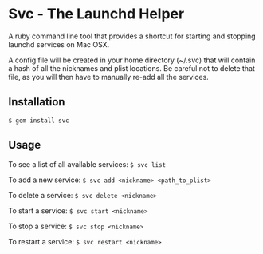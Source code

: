 Svc - The Launchd Helper
========================
A ruby command line tool that provides a shortcut for starting and stopping launchd services on Mac OSX.

A config file will be created in your home directory (~/.svc) that will contain a hash of all the nicknames and plist locations. Be careful not to delete that file, as you will then have to manually re-add all the services.

Installation
------------
`$ gem install svc`

Usage
-----
To see a list of all available services:
`$ svc list`

To add a new service:
`$ svc add <nickname> <path_to_plist>`
	
To delete a service:
`$ svc delete <nickname>`
	
To start a service:
`$ svc start <nickname>`
	
To stop a service:
`$ svc stop <nickname>`
	
To restart a service:
`$ svc restart <nickname>`
